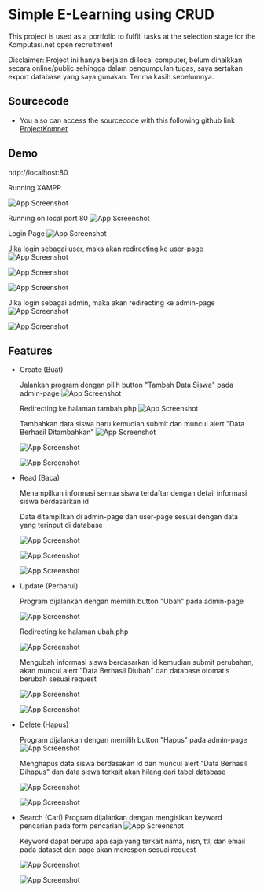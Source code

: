 # Simple E-Learning using CRUD

This project is used as a portfolio to fulfill tasks at the selection stage for the Komputasi.net open recruitment

Disclaimer: Project ini hanya berjalan di local computer, belum dinaikkan secara online/public sehingga dalam pengumpulan tugas, saya sertakan export database yang saya gunakan. Terima kasih sebelumnya.

## Sourcecode

- You also can access the sourcecode with this following github link [ProjectKomnet](https://github.com/nadia1262/ProjectKomnet.git)

## Demo

http://localhost:80

Running XAMPP

![App Screenshot](../README/xampp%20running.jpg)

Running on local port 80
![App Screenshot](../README/localhost80.jpg)

Login Page
![App Screenshot](../README/loginpage.jpg)

Jika login sebagai user, maka akan redirecting ke user-page
![App Screenshot](../README/userlogin.jpg)

![App Screenshot](../README/userpageclass.jpg)

![App Screenshot](../README/userpageclassA.jpg)

Jika login sebagai admin, maka akan redirecting ke admin-page
![App Screenshot](../README/adminlogin.jpg)

![App Screenshot](../README/adminpage.jpg)

## Features

- Create (Buat)

  Jalankan program dengan pilih button "Tambah Data Siswa" pada admin-page
  ![App Screenshot](../README/create1.jpg)

  Redirecting ke halaman tambah.php
  ![App Screenshot](../README/create2.jpg)

  Tambahkan data siswa baru kemudian submit dan muncul alert "Data Berhasil Ditambahkan"
  ![App Screenshot](../README/create3.jpg)

  ![App Screenshot](../README/create4.jpg)

  ![App Screenshot](../README/create5.jpg)

- Read (Baca)

  Menampilkan informasi semua siswa terdaftar dengan detail informasi siswa berdasarkan id

  Data ditampilkan di admin-page dan user-page sesuai dengan data yang terinput di database

  ![App Screenshot](../README/database_student.png)

  ![App Screenshot](../README/read1.png)

  ![App Screenshot](../README/read2.png)

- Update (Perbarui)

  Program dijalankan dengan memilih button "Ubah" pada admin-page

  ![App Screenshot](../README/update1.png)

  Redirecting ke halaman ubah.php

  ![App Screenshot](../README/update2.png)

  Mengubah informasi siswa berdasarkan id kemudian submit perubahan, akan muncul alert "Data Berhasil Diubah" dan database otomatis berubah sesuai request

  ![App Screenshot](../README/update3.png)

  ![App Screenshot](../README/update4.png)

- Delete (Hapus)

  Program dijalankan dengan memilih button "Hapus" pada admin-page
  ![App Screenshot](../README/delete1.png)

  Menghapus data siswa berdasakan id dan muncul alert "Data Berhasil Dihapus" dan data siswa terkait akan hilang dari tabel database

  ![App Screenshot](../README/delete2.png)

  ![App Screenshot](../README/delete3.png)

- Search (Cari)
  Program dijalankan dengan mengisikan keyword pencarian pada form pencarian
  ![App Screenshot](../README/search1.png)

  Keyword dapat berupa apa saja yang terkait nama, nisn, ttl, dan email pada dataset dan page akan merespon sesuai request

  ![App Screenshot](../README/search2.png)

  ![App Screenshot](../README/search3.png)
